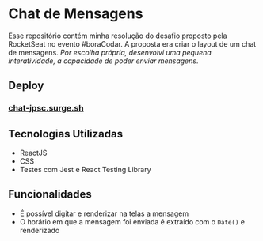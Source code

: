# Chat de Mensagens

Esse repositório contém minha resolução do desafio proposto pela RocketSeat no evento #boraCodar. A proposta era criar o layout de um chat de mensagens. *Por escolha própria, desenvolvi uma pequena interatividade, a capacidade de poder enviar mensagens*.

## Deploy
### [chat-jpsc.surge.sh](chat-jpsc.surge.sh)

## Tecnologias Utilizadas
- ReactJS
- CSS
- Testes com Jest e React Testing Library

## Funcionalidades
- É possível digitar e renderizar na telas a mensagem
- O horário em que a mensagem foi enviada é extraído com o ```Date()``` e renderizado
